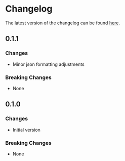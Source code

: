 # Changelog

The latest version of the changelog can be found [here](https://github.com/Azure/bicep-registry-modules/blob/main/avm/res/api-management/service/product/group/CHANGELOG.md).

## 0.1.1

### Changes

- Minor json formatting adjustments

### Breaking Changes

- None

## 0.1.0

### Changes

- Initial version

### Breaking Changes

- None
